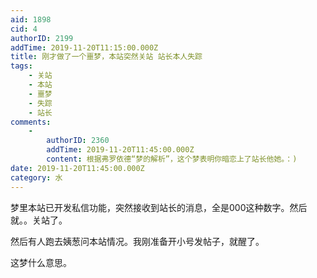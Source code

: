 ```yaml
---
aid: 1898
cid: 4
authorID: 2199
addTime: 2019-11-20T11:15:00.000Z
title: 刚才做了一个噩梦，本站突然关站 站长本人失踪
tags:
    - 关站
    - 本站
    - 噩梦
    - 失踪
    - 站长
comments:
    -
        authorID: 2360
        addTime: 2019-11-20T11:45:00.000Z
        content: 根据弗罗依德“梦的解析”，这个梦表明你暗恋上了站长他她。：)
date: 2019-11-20T11:45:00.000Z
category: 水
---
```


梦里本站已开发私信功能，突然接收到站长的消息，全是000这种数字。然后就。。关站了。

然后有人跑去姨葱问本站情况。我刚准备开小号发帖子，就醒了。

这梦什么意思。
